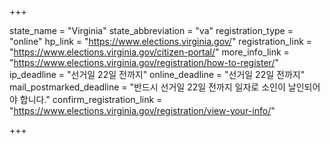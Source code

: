 +++

state_name = "Virginia"
state_abbreviation = "va"
registration_type = "online"
hp_link = "https://www.elections.virginia.gov/"
registration_link = "https://www.elections.virginia.gov/citizen-portal/"
more_info_link = "https://www.elections.virginia.gov/registration/how-to-register/"
ip_deadline = "선거일 22일 전까지"
online_deadline = "선거일 22일 전까지"
mail_postmarked_deadline = "반드시 선거일 22일 전까지 일자로 소인이 날인되어야 합니다."
confirm_registration_link = "https://www.elections.virginia.gov/registration/view-your-info/"

+++